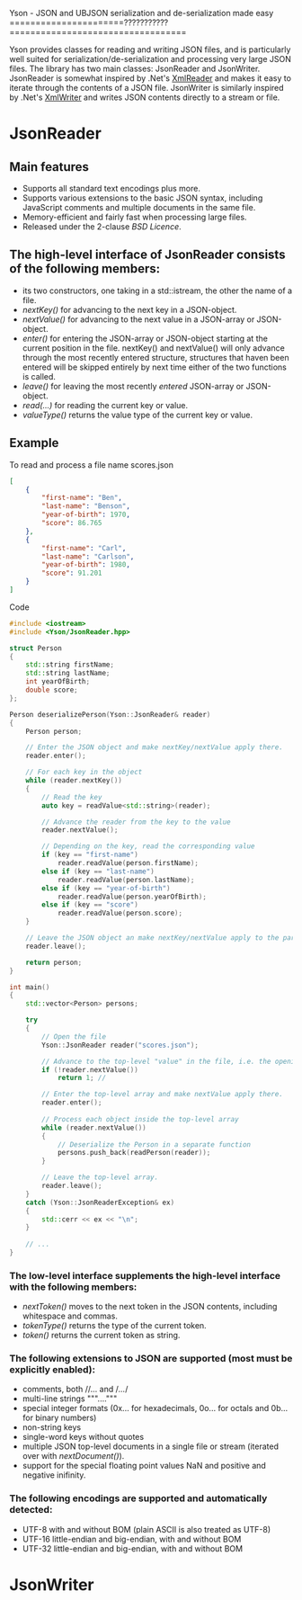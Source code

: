 Yson - JSON and UBJSON serialization and de-serialization made easy
======================???????????==================================

Yson provides classes for reading and writing JSON files, and is particularly well suited for serialization/de-serialization and processing very large JSON files. The library has two main classes: JsonReader and JsonWriter. JsonReader is somewhat inspired by .Net's [XmlReader](https://msdn.microsoft.com/en-us/library/system.xml.xmlreader.aspx) and makes it easy to iterate through the contents of a JSON file. JsonWriter is similarly inspired by .Net's [XmlWriter](https://msdn.microsoft.com/en-us/library/system.xml.xmlwriter.aspx) and writes JSON contents directly to a stream or file. 

JsonReader
==========

Main features
-------------
* Supports all standard text encodings plus more.
* Supports various extensions to the basic JSON syntax, including JavaScript comments and multiple documents in the same file.
* Memory-efficient and fairly fast when processing large files.
* Released under the 2-clause *BSD Licence*.

The high-level interface of JsonReader consists of the following members:
-------------------------------------------------------------------------
* its two constructors, one taking in a std::istream, the other the name of a file.
* *nextKey()* for advancing to the next key in a JSON-object.
* *nextValue()* for advancing to the next value in a JSON-array or JSON-object.
* *enter()* for entering the JSON-array or JSON-object starting at the current position in the file. nextKey() and nextValue() will only advance through the most recently entered structure, structures that haven been entered will be skipped entirely by next time either of the two functions is called.
* *leave()* for leaving the most recently *entered* JSON-array or JSON-object.
* *read(...)* for reading the current key or value.
* *valueType()* returns the value type of the current key or value.

Example
-------
To read and process a file name scores.json

```json
[
    {
        "first-name": "Ben",
        "last-name": "Benson",
        "year-of-birth": 1970,
        "score": 86.765
    },
    {
        "first-name": "Carl",
        "last-name": "Carlson",
        "year-of-birth": 1980,
        "score": 91.201
    }
]
```

Code

```cpp
#include <iostream>
#include <Yson/JsonReader.hpp>

struct Person
{
    std::string firstName;
    std::string lastName;
    int yearOfBirth;
    double score;
};

Person deserializePerson(Yson::JsonReader& reader)
{
    Person person;

    // Enter the JSON object and make nextKey/nextValue apply there.
    reader.enter();

    // For each key in the object
    while (reader.nextKey())
    {
        // Read the key
        auto key = readValue<std::string>(reader);

        // Advance the reader from the key to the value
        reader.nextValue();

        // Depending on the key, read the corresponding value
        if (key == "first-name")
            reader.readValue(person.firstName);
        else if (key == "last-name")
            reader.readValue(person.lastName);
        else if (key == "year-of-birth")
            reader.readValue(person.yearOfBirth);
        else if (key == "score")
            reader.readValue(person.score);
    }

    // Leave the JSON object an make nextKey/nextValue apply to the parent structure.
    reader.leave();

    return person;
}

int main()
{
    std::vector<Person> persons;

    try
    {
        // Open the file
        Yson::JsonReader reader("scores.json");

        // Advance to the top-level "value" in the file, i.e. the opening bracket.
        if (!reader.nextValue())
            return 1; // 

        // Enter the top-level array and make nextValue apply there.
        reader.enter();
    	
        // Process each object inside the top-level array
        while (reader.nextValue())
        {
            // Deserialize the Person in a separate function
            persons.push_back(readPerson(reader));
        }

        // Leave the top-level array.
        reader.leave();
    }
    catch (Yson::JsonReaderException& ex)
    {
        std::cerr << ex << "\n";
    }
    	
    // ...
}
```

### The low-level interface supplements the high-level interface with the following members:

* *nextToken()* moves to the next token in the JSON contents, including whitespace and commas.
* *tokenType()* returns the type of the current token.
* *token()* returns the current token as string.

### The following extensions to JSON are supported (most must be explicitly enabled):

* comments, both //... and /*...*/
* multi-line strings """...."""
* special integer formats (0x... for hexadecimals, 0o... for octals and 0b... for binary numbers)
* non-string keys
* single-word keys without quotes
* multiple JSON top-level documents in a single file or stream (iterated over with *nextDocument()*).
* support for the special floating point values NaN and positive and negative inifinity. 

### The following encodings are supported and automatically detected:

* UTF-8 with and without BOM (plain ASCII is also treated as UTF-8)
* UTF-16 little-endian and big-endian, with and without BOM
* UTF-32 little-endian and big-endian, with and without BOM

JsonWriter
==========
